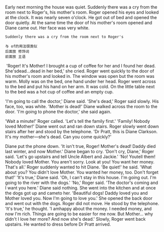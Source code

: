 Early next morning the house was quiet. Suddenly there was a cry from the room next to Roger's, his mother's room. Roger opened his eyes and looked at the clock. It was nearly seven o'clock. He got out of bed and opened the door quietly. At the same time the door of his mother's room opened and Diane came out. Her face was very white.

```
Suddenly there was a cry from the room next to Roger's

与 of的用法很类似
后面放 修饰词
前面放 主语
```



​		'Roger! It's Mother! I brought a cup of coffee for her and I found her dead. She'sdead...dead in her bed,' she cried. Roger went quickly to the door of his mother's room and looked in. The window was open but the room was warm. Molly was on the bed, one hand under her head. Roger went across to the bed and put his hand on her arm. It was cold. On the little table next to the bed was a hot cup of coffee and an empty cup.



'I'm going to call the doctor,' Diane said.
'She's dead,' Roger said slowly. His face, too, was white. 'Mother is dead!'
Diane walked across the room to the door. 'I'm going to phone the doctor,' she said again.





'Wait a minute!' Roger called. 'Let's tell the family first.'
'Family! Nobody loved Mother!' Diane went out and ran down stairs.
Roger slowly went down stairs after her and stood by the telephone.
'Dr Pratt, this is Diane Clarkson. It's my mother—she's dead. Can you come quickly?'





Diane put the phone down. 'It isn't true, Roger! Mother's dead! Daddy died last winter, and now Mother.' Diane began to cry.
'Don't cry, Diane,' Roger said. 'Let's go upstairs and tell Uncle Albert and Jackie.'
'No! Youtell them! Nobody loved Mother. You aren't sorry. Look at you! You want her money. That's all.'
Roger suddenly wanted to hit Diane. 'Be quiet!' he said. 'What about you? You didn't love Mother. You wanted her money, too. Don't forget that!'
'It's true,' Diane said. 'Oh, I can't stay in this house. I'm going out. I'm going to the river with the dogs.'
'No,' Roger said. 'The doctor's coming and I want you here.'
Diane said nothing. She went into the kitchen and at once the dogs got up and cameto her. 'Beautiful dogs! Daddy loved you and Mother loved you. Now I'm going to love you.' She opened the back door and went out with the dogs.
Roger did not move. He stood by the telephone. 'It's true,' he thought. 'I amhappy about the money. I needed money, and now I'm rich. Things are going to be easier for me now. But Mother... why didn't I love her more? And now she's dead.' Slowly, Roger went back upstairs. He wanted to dress before Dr Pratt arrived.